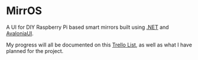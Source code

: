  # MirrOS
 
 A UI for DIY Raspberry Pi based smart mirrors built using [.NET](https://dotnet.microsoft.com/) and [AvaloniaUI](https://avaloniaui.net/).
 
 My progress will all be documented on this [Trello List](https://trello.com/b/sxiH7IPT), as well as what I have planned for the project.
